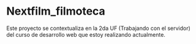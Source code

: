 # Nextfilm_filmoteca
Este proyecto se contextualiza en la 2da UF (Trabajando con el servidor) del curso de desarrollo web que estoy realizando actualmente. 

